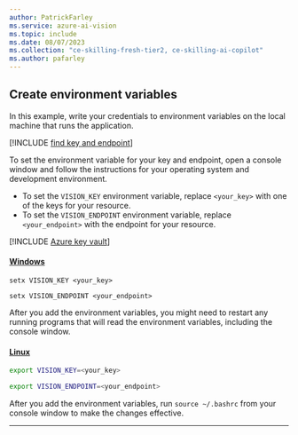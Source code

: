 ```yaml
---
author: PatrickFarley
ms.service: azure-ai-vision
ms.topic: include
ms.date: 08/07/2023
ms.collection: "ce-skilling-fresh-tier2, ce-skilling-ai-copilot"
ms.author: pafarley
---
```


## Create environment variables 

In this example, write your credentials to environment variables on the local machine that runs the application.

[!INCLUDE [find key and endpoint](./find-key.md)]

To set the environment variable for your key and endpoint, open a console window and follow the instructions for your operating system and development environment.

- To set the `VISION_KEY` environment variable, replace `<your_key>` with one of the keys for your resource.
- To set the `VISION_ENDPOINT` environment variable, replace `<your_endpoint>` with the endpoint for your resource.

[!INCLUDE [Azure key vault](~/reusable-content/ce-skilling/azure/includes/ai-services/security/microsoft-entra-id-akv-expanded.md)]

#### [Windows](#tab/windows)

```console
setx VISION_KEY <your_key>
```

```console
setx VISION_ENDPOINT <your_endpoint>
```

After you add the environment variables, you might need to restart any running programs that will read the environment variables, including the console window.

#### [Linux](#tab/linux)

```bash
export VISION_KEY=<your_key>
```

```bash
export VISION_ENDPOINT=<your_endpoint>
```

After you add the environment variables, run `source ~/.bashrc` from your console window to make the changes effective.

---
